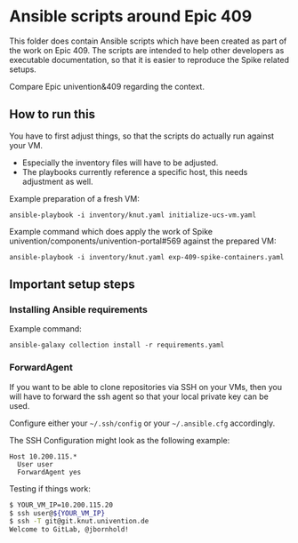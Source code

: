 # Ansible scripts around Epic 409

This folder does contain Ansible scripts which have been created as part of the
work on Epic 409. The scripts are intended to help other developers as
executable documentation, so that it is easier to reproduce the Spike related
setups.

Compare Epic univention&409 regarding the context.

## How to run this

You have to first adjust things, so that the scripts do actually run against
your VM.

- Especially the inventory files will have to be adjusted.
- The playbooks currently reference a specific host, this needs adjustment as
  well.

Example preparation of a fresh VM:

```
ansible-playbook -i inventory/knut.yaml initialize-ucs-vm.yaml
```

Example command which does apply the work of Spike
univention/components/univention-portal#569 against the prepared VM:

```
ansible-playbook -i inventory/knut.yaml exp-409-spike-containers.yaml
```


## Important setup steps


### Installing Ansible requirements

Example command:

```
ansible-galaxy collection install -r requirements.yaml
```

### ForwardAgent

If you want to be able to clone repositories via SSH on your VMs, then you will
have to forward the ssh agent so that your local private key can be used.

Configure either your `~/.ssh/config` or your `~/.ansible.cfg` accordingly.

The SSH Configuration might look as the following example:

```
Host 10.200.115.*
  User user
  ForwardAgent yes
```

Testing if things work:

```sh
$ YOUR_VM_IP=10.200.115.20
$ ssh user@${YOUR_VM_IP}
$ ssh -T git@git.knut.univention.de
Welcome to GitLab, @jbornhold!
```

